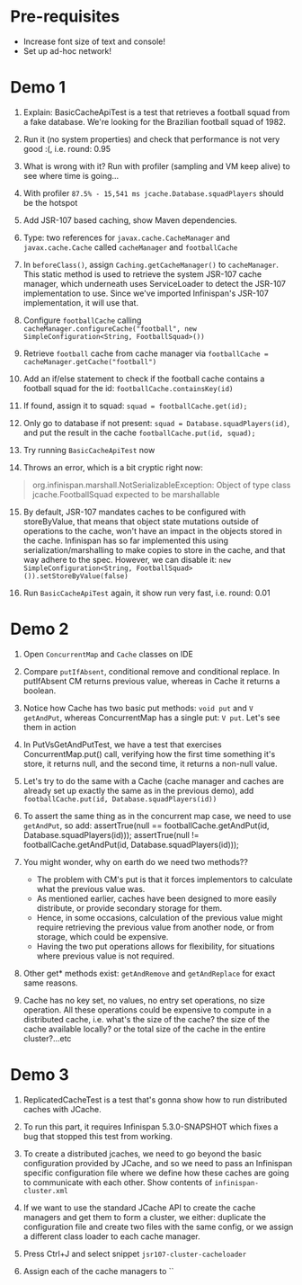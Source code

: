 Pre-requisites
==============

* Increase font size of text and console!
* Set up ad-hoc network!

Demo 1
======

1. Explain: BasicCacheApiTest is a test that retrieves a football squad from
a fake database. We're looking for the Brazilian football squad of 1982.

2. Run it (no system properties) and check that performance is not very
good :(, i.e. round: 0.95

3. What is wrong with it? Run with profiler (sampling and VM keep alive)
to see where time is going...

4. With profiler `87.5% - 15,541 ms jcache.Database.squadPlayers` should be
the hotspot

5. Add JSR-107 based caching, show Maven dependencies.

6. Type: two references for `javax.cache.CacheManager` and `javax.cache.Cache`
called `cacheManager` and `footballCache`

7. In `beforeClass()`, assign `Caching.getCacheManager()` to `cacheManager`.
This static method is used to retrieve the system JSR-107 cache manager, which
underneath uses ServiceLoader to detect the JSR-107 implementation to use.
Since we've imported Infinispan's JSR-107 implementation, it will use that.

8. Configure `footballCache` calling
`cacheManager.configureCache("football", new SimpleConfiguration<String, FootballSquad>())`

9. Retrieve `football` cache from cache manager via
`footballCache = cacheManager.getCache("football")`

10. Add an if/else statement to check if the football cache contains a
football squad for the id: `footballCache.containsKey(id)`

11. If found, assign it to squad: `squad = footballCache.get(id);`

12. Only go to database if not present: `squad = Database.squadPlayers(id)`,
and put the result in the cache `footballCache.put(id, squad);`

13. Try running `BasicCacheApiTest` now

14. Throws an error, which is a bit cryptic right now:
> org.infinispan.marshall.NotSerializableException: Object of type class jcache.FootballSquad expected to be marshallable

15. By default, JSR-107 mandates caches to be configured with storeByValue,
that means that object state mutations outside of operations to the cache,
won't have an impact in the objects stored in the cache. Infinispan has so
far implemented this using serialization/marshalling to make copies to store
in the cache, and that way adhere to the spec. However, we can disable it:
`new SimpleConfiguration<String, FootballSquad>()).setStoreByValue(false)`

16. Run `BasicCacheApiTest` again, it show run very fast, i.e. round: 0.01

Demo 2
======

1. Open `ConcurrentMap` and `Cache` classes on IDE

2. Compare `putIfAbsent`, conditional remove and conditional replace. In
putIfAbsent CM returns previous value, whereas in Cache it returns a boolean.

3. Notice how Cache has two basic put methods: `void put` and `V getAndPut`,
whereas ConcurrentMap has a single put: `V put`. Let's see them in action

4. In PutVsGetAndPutTest, we have a test that exercises ConcurrentMap.put()
call, verifying how the first time something it's store, it returns null, and
the second time, it returns a non-null value.

5. Let's try to do the same with a Cache (cache manager and caches are
already set up exactly the same as in the previous demo), add
`footballCache.put(id, Database.squadPlayers(id))`

6. To assert the same thing as in the concurrent map case, we need to use
`getAndPut`, so add:
    assertTrue(null == footballCache.getAndPut(id, Database.squadPlayers(id)));
    assertTrue(null != footballCache.getAndPut(id, Database.squadPlayers(id)));

7. You might wonder, why on earth do we need two methods??
   - The problem with CM's put is that it forces implementors to calculate
   what the previous value was.
   - As mentioned earlier, caches have been designed to more easily
   distribute, or provide secondary storage for them.
   - Hence, in some occasions, calculation of the previous value might
   require retrieving the previous value from another node, or from storage,
   which could be expensive.
   - Having the two put operations allows for flexibility, for situations
   where previous value is not required.

8. Other get* methods exist: `getAndRemove` and `getAndReplace` for exact
same reasons.

9. Cache has no key set, no values, no entry set operations, no size operation.
All these operations could be expensive to compute in a distributed cache,
i.e. what's the size of the cache? the size of the cache available locally?
or the total size of the cache in the entire cluster?...etc

Demo 3
======

1. ReplicatedCacheTest is a test that's gonna show how to run distributed
caches with JCache.

2. To run this part, it requires Infinispan 5.3.0-SNAPSHOT which fixes a bug
that stopped this test from working.

3. To create a distributed jcaches, we need to go beyond the basic
configuration provided by JCache, and so we need to pass an Infinispan
specific configuration file where we define how these caches are going to
communicate with each other. Show contents of `infinispan-cluster.xml`

4. If we want to use the standard JCache API to create the cache managers and
get them to form a cluster, we either: duplicate the configuration file and
create two files with the same config, or we assign a different class loader
to each cache manager.

5. Press Ctrl+J and select snippet `jsr107-cluster-cacheloader`

6. Assign each of the cache managers to ``